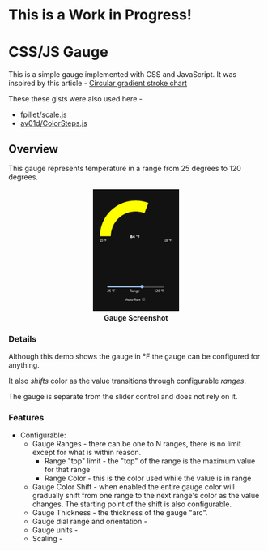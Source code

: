# **This is a Work in Progress!**

# CSS/JS Gauge

This is a simple gauge implemented with CSS and JavaScript. It was inspired by this article - [Circular gradient stroke chart](https://nerdy.dev/gradient-outline-circular-chart)

These these gists were also used here - 
* [fpillet/scale.js](https://gist.github.com/fpillet/993002)
* [av01d/ColorSteps.js](https://gist.github.com/av01d/538b3fffc78fdc273894d173a83c563f1)

## Overview

This gauge represents temperature in a range from 25 degrees to 120 degrees.

<div align="center">
    <figure>
        <img src="./mdimg/sshot-01.png" style="width:40%;border: 2px solid white"; alt="Gauge Screenshot" txt="Gauge Screenshot"/>
        <br>
        <figcaption><strong>Gauge Screenshot</strong></figcaption>
    </figure>
</div>

### Details

Although this demo shows the gauge in °F the gauge can be configured for anything.

It also *shifts* color as the value transitions through configurable *ranges*.

The gauge is separate from the slider control and does not rely on it.

### Features

* Configurable:
  * Gauge Ranges - there can be one to N ranges, there is no limit except for what is within reason.
    * Range "top" limit - the "top" of the range is the maximum value for that range
    * Range Color - this is the color used while the value is in range
  * Gauge Color Shift - when enabled the entire gauge color will gradually shift from one range to the next range's color as the value changes. The starting point of the shift is also configurable.
  * Gauge Thickness - the thickness of the gauge "arc".
  * Gauge dial range and orientation - 
  * Gauge units - 
  * Scaling - 

